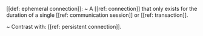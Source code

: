 [[def: ephemeral connection]]:
~ A [[ref: connection]] that only exists for the duration of a single [[ref: communication session]] or [[ref: transaction]].

~ Contrast with: [[ref: persistent connection]].



